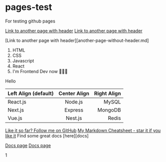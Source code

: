 # pages-test
For testing github pages

[Link to another page with header](another-page-with-header.md)
[Link to another page with header](another-page-without-header.md)

[Link to another page with header][another-page-without-header.md]


1. HTML
2. CSS
3. Javascript
4. React
7. I'm Frontend Dev now 👨🏼‍🎨

Hello

| Left Align (default) | Center Align | Right Align |
| :------------------- | :----------: | ----------: |
| React.js             | Node.js      | MySQL       |
| Next.js              | Express      | MongoDB     |
| Vue.js               | Nest.js      | Redis       |

[Like it so far? Follow me on GitHub](https://github.com/im-luka)
[My Markdown Cheatsheet - star it if you like it](markdown-cheatsheet)
Find some great docs [here][docs]


[Docs page](docs-main.md)
[Docs page](docs-main)

1
